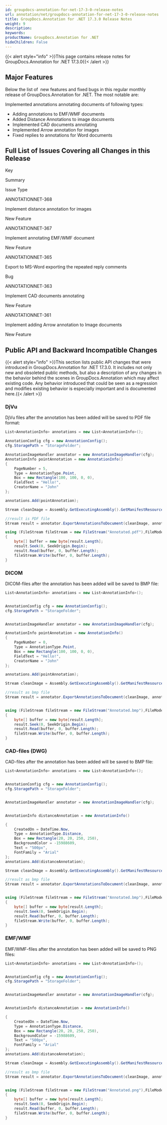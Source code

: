 ```yaml
---
id: groupdocs-annotation-for-net-17-3-0-release-notes
url: annotation/net/groupdocs-annotation-for-net-17-3-0-release-notes
title: GroupDocs.Annotation for .NET 17.3.0 Release Notes
weight: 9
description: 
keywords: 
productName: GroupDocs.Annotation for .NET
hideChildren: False
---
```

{{< alert style="info" >}}This page contains release notes for GroupDocs.Annotation for .NET 17.3.0{{< /alert >}}

## Major Features

Below the list of  new features and fixed bugs in this regular monthly release of GroupDocs.Annotation for .NET. The most notable are:

Implemented annotations annotating documents of following types:

*   Adding annotations to EMF/WMF documents
*   Added Distance Annotations to image documents
*   Implemented CAD documents annotating 
*   Implemented Arrow annotation for images
*   Fixed replies to annotations for Word documents

## Full List of Issues Covering all Changes in this Release

Key

Summary

Issue Type

ANNOTATIONNET-368

Implement distance annotation for images

New Feature

ANNOTATIONNET-367

Implement annotating EMF/WMF document

New Feature

ANNOTATIONNET-365

Export to MS-Word exporting the repeated reply comments

Bug

ANNOTATIONNET-363

Implement CAD documents annotating

New Feature

ANNOTATIONNET-361

Implement adding Arrow annotation to Image documents

New Feature

## Public API and Backward Incompatible Changes

{{< alert style="info" >}}This section lists public API changes that were introduced in GroupDocs.Annotation for .NET 17.3.0. It includes not only new and obsoleted public methods, but also a description of any changes in the behavior behind the scenes in GroupDocs.Annotation which may affect existing code. Any behavior introduced that could be seen as a regression and modifies existing behavior is especially important and is documented here.{{< /alert >}}

### DjVu

DjVu files after the annotation has been added will be saved to PDF file format:

```csharp
List<AnnotationInfo> annotations = new List<AnnotationInfo>();

AnnotationConfig cfg = new AnnotationConfig();
cfg.StoragePath = "StorageFolder";

AnnotationImageHandler annotator = new AnnotationImageHandler(cfg);
AnnotationInfo pointAnnotation = new AnnotationInfo()
{
	PageNumber = 5,
	Type = AnnotationType.Point,
	Box = new Rectangle(100, 100, 0, 0),
	FieldText = "Hello!",
	CreatorName = "John"
};

annotations.Add(pointAnnotation);

Stream cleanImage = Assembly.GetExecutingAssembly().GetManifestResourceStream("0.djvu");

//result is PDF file
Stream result = annotator.ExportAnnotationsToDocument(cleanImage, annotations, DocumentType.Images);

using (FileStream fileStream = new FileStream("Annotated.pdf"),FileMode.Create))
{
	byte[] buffer = new byte[result.Length];
	result.Seek(0, SeekOrigin.Begin);
	result.Read(buffer, 0, buffer.Length);
	fileStream.Write(buffer, 0, buffer.Length);
}
```

### DICOM

DICOM-files after the annotation has been added will be saved to BMP file:

```csharp
List<AnnotationInfo> annotations = new List<AnnotationInfo>();


AnnotationConfig cfg = new AnnotationConfig();
cfg.StoragePath = "StorageFolder";


AnnotationImageHandler annotator = new AnnotationImageHandler(cfg);

AnnotationInfo pointAnnotation = new AnnotationInfo()
{
	PageNumber = 0,
	Type = AnnotationType.Point,
	Box = new Rectangle(100, 100, 0, 0),
	FieldText = "Hello!",
	CreatorName = "John"
};

annotations.Add(pointAnnotation);

Stream cleanImage = Assembly.GetExecutingAssembly().GetManifestResourceStream("0.dcm");

//result as bmp file
Stream result = annotator.ExportAnnotationsToDocument(cleanImage, annotations, DocumentType.Images);


using (FileStream fileStream = new FileStream("Annotated.bmp"),FileMode.Create))
{
	byte[] buffer = new byte[result.Length];
	result.Seek(0, SeekOrigin.Begin);
	result.Read(buffer, 0, buffer.Length);
	fileStream.Write(buffer, 0, buffer.Length);
}
```

### CAD-files (DWG)

CAD-files after the annotation has been added will be saved to BMP file:

```csharp
List<AnnotationInfo> annotations = new List<AnnotationInfo>();


AnnotationConfig cfg = new AnnotationConfig();
cfg.StoragePath = "StorageFolder";


AnnotationImageHandler annotator = new AnnotationImageHandler(cfg);


AnnotationInfo distanceAnnotation = new AnnotationInfo()

{
	CreatedOn = DateTime.Now,
    Type = AnnotationType.Distance,
    Box = new Rectangle(20, 20, 250, 250),
    BackgroundColor = -15988609,
    Text = "500px",
    FontFamily = "Arial"
};
annotations.Add(distanceAnnotation);

Stream cleanImage = Assembly.GetExecutingAssembly().GetManifestResourceStream("0.dwg");

//result as bmp file
Stream result = annotator.ExportAnnotationsToDocument(cleanImage, annotations, DocumentType.Images);


using (FileStream fileStream = new FileStream("Annotated.bmp"),FileMode.Create))
{
	byte[] buffer = new byte[result.Length];
	result.Seek(0, SeekOrigin.Begin);
	result.Read(buffer, 0, buffer.Length);
	fileStream.Write(buffer, 0, buffer.Length);
}
```

### **EMF/WMF**

EMF/WMF-files after the annotation has been added will be saved to PNG files:

```csharp
List<AnnotationInfo> annotations = new List<AnnotationInfo>();


AnnotationConfig cfg = new AnnotationConfig();
cfg.StoragePath = "StorageFolder";


AnnotationImageHandler annotator = new AnnotationImageHandler(cfg);


AnnotationInfo distanceAnnotation = new AnnotationInfo()

{
	CreatedOn = DateTime.Now,
    Type = AnnotationType.Distance,
    Box = new Rectangle(20, 20, 250, 250),
    BackgroundColor = -15988609,
    Text = "500px",
    FontFamily = "Arial"
};
annotations.Add(distanceAnnotation);

Stream cleanImage = Assembly.GetExecutingAssembly().GetManifestResourceStream("0.wmf");

//result as bmp file
Stream result = annotator.ExportAnnotationsToDocument(cleanImage, annotations, DocumentType.Images);


using (FileStream fileStream = new FileStream("Annotated.png"),FileMode.Create))
{
	byte[] buffer = new byte[result.Length];
	result.Seek(0, SeekOrigin.Begin);
	result.Read(buffer, 0, buffer.Length);
	fileStream.Write(buffer, 0, buffer.Length);
}
```
